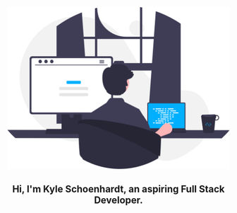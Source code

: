 ![programmer](images/programmer.svg)

<h2 align="center"> Hi, I'm Kyle Schoenhardt, an aspiring Full Stack Developer.</h2>

